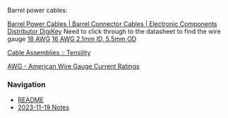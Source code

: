 Barrel power cables:

[Barrel Power Cables | Barrel Connector Cables | Electronic Components Distributor DigiKey](https://www.digikey.com/en/products/filter/barrel-power-cables/464?s=N4IgjCBcoEwBxVAYygMwIYBsDOBTANCAPZQDa4MArGAOwDMIhYVtMIAuoQA4AuUIAZR4AnAJYA7AOYgAvoRo1EIFJAw4CxMiACcNOJW0dufSIJETpcnRGjK0WPIRKRylAAzMALA0J04euDdGED8aXQROEF5%2BITEpWSs2F2V0ACNMXA4ZIA)
Need to click through to the datasheet to find the wire gauge
[18 AWG](https://www.digikey.com/en/products/detail/tensility-international-corp/10-02382/6593491)
[16 AWG 2.1mm ID, 5.5mm OD](https://www.digikey.com/en/products/detail/tensility-international-corp/10-03330/10273713)

[Cable Assemblies :: Tensility](https://tensility.com/cable-assemblies?awg%5B%5D=16&connector-center-pin-diameter%5B%5D=2.1+mm&connector-outer-diameter%5B%5D=5.5+mm&connector-style%5B%5D=plug+to+tinned&current-rating%5B%5D=6.0+A&current-rating%5B%5D=6.5+A&current-rating%5B%5D=7.0+A&current-rating%5B%5D=7.5+A&current-rating%5B%5D=8.0+A&current-rating%5B%5D=8.5+A&current-rating%5B%5D=9.0+A&current-rating%5B%5D=10.0+A&current-rating%5B%5D=10.5+A&current-rating%5B%5D=11.0+A&current-rating%5B%5D=13.0+A&current-rating%5B%5D=16.0+A)

[AWG - American Wire Gauge Current Ratings](https://www.engineeringtoolbox.com/wire-gauges-d_419.html)


### Navigation
* [README](README.md)
* [2023-11-19 Notes](2023-11-19%20Notes.md)

